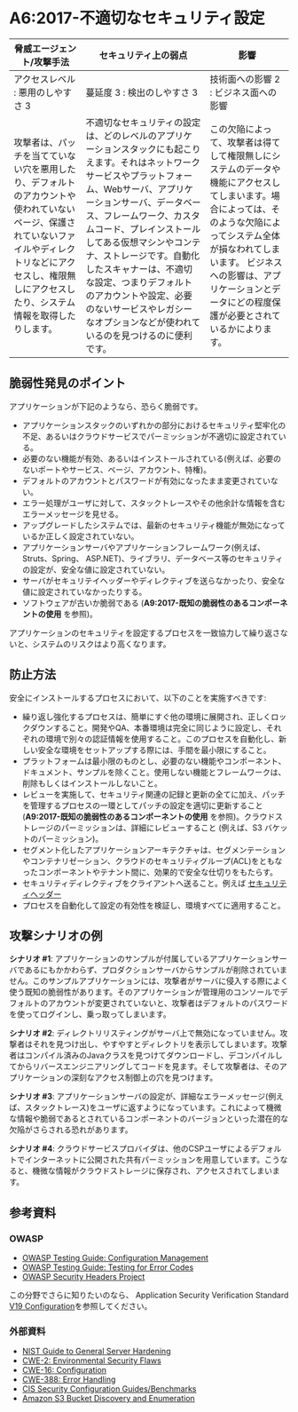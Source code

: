 # A6:2017-不適切なセキュリティ設定

| 脅威エージェント/攻撃手法 | セキュリティ上の弱点           | 影響               |
| -- | -- | -- |
| アクセスレベル : 悪用のしやすさ 3 | 蔓延度 3 : 検出のしやすさ 3 | 技術面への影響 2 : ビジネス面への影響 |
| 攻撃者は、パッチを当てていない穴を悪用したり、デフォルトのアカウントや使われていないページ、保護されていないファイルやディレクトリなどにアクセスし、権限無しにアクセスしたり、システム情報を取得したりします。| 不適切なセキュリティの設定は、どのレベルのアプリケーションスタックにも起こりえます。それはネットワークサービスやプラットフォーム、Webサーバ、アプリケーションサーバ、データベース、フレームワーク、カスタムコード、プレインストールしてある仮想マシンやコンテナ、ストレージです。自動化したスキャナーは、不適切な設定、つまりデフォルトのアカウントや設定、必要のないサービスやレガシーなオプションなどが使われているのを見つけるのに便利です。 | この欠陥によって、攻撃者は得てして権限無しにシステムのデータや機能にアクセスしてしまいます。場合によっては、そのような欠陥によってシステム全体が損なわれてしまいます。 ビジネスへの影響は、アプリケーションとデータにどの程度保護が必要とされているかによります。 |

## 脆弱性発見のポイント

アプリケーションが下記のようなら、恐らく脆弱です。

* アプリケーションスタックのいずれかの部分におけるセキュリティ堅牢化の不足、あるいはクラウドサービスでパーミッションが不適切に設定されている。
* 必要のない機能が有効、あるいはインストールされている(例えば、必要のないポートやサービス、ページ、アカウント、特権)。
* デフォルトのアカウントとパスワードが有効になったまま変更されていない。
* エラー処理がユーザに対して、スタックトレースやその他余計な情報を含むエラーメッセージを見せる。
* アップグレードしたシステムでは、最新のセキュリティ機能が無効になっているか正しく設定されていない。
* アプリケーションサーバやアプリケーションフレームワーク(例えば、Struts、Spring、 ASP.NET)、ライブラリ、データベース等のセキュリティの設定が、安全な値に設定されていない。
* サーバがセキュリテイヘッダーやディレクティブを送らなかったり、安全な値に設定されていなかったりする。
* ソフトウェアが古いか脆弱である (**A9:2017-既知の脆弱性のあるコンポーネントの使用** を参照)。

アプリケーションのセキュリティを設定するプロセスを一致協力して繰り返さないと、システムのリスクはより高くなります。

## 防止方法

安全にインストールするプロセスにおいて、以下のことを実施すべきです:

* 繰り返し強化するプロセスは、簡単にすぐ他の環境に展開され、正しくロックダウンすること。開発やQA、本番環境は完全に同じように設定し、それぞれの環境で別々の認証情報を使用すること。このプロセスを自動化し、新しい安全な環境をセットアップする際には、手間を最小限にすること。
* プラットフォームは最小限のものとし、必要のない機能やコンポーネント、ドキュメント、サンプルを除くこと。使用しない機能とフレームワークは、削除もしくはインストールしないこと。
* レビューを実施して、セキュリティ関連の記録と更新の全てに加え、パッチを管理するプロセスの一環としてパッチの設定を適切に更新すること(**A9:2017-既知の脆弱性のあるコンポーネントの使用** を参照)。クラウドストレージのパーミッションは、詳細にレビューすること (例えば、S3 バケットのパーミッション)。
* セグメント化したアプリケーションアーキテクチャは、セグメンテーションやコンテナリゼーション、クラウドのセキュリティグループ(ACL)をともなったコンポーネントやテナント間に、効果的で安全な仕切りをもたらす。
* セキュリティディレクティブをクライアントへ送ること。例えば [セキュリティヘッダー](https://www.owasp.org/index.php/OWASP_Secure_Headers_Project)
* プロセスを自動化して設定の有効性を検証し、環境すべてに適用すること。

## 攻撃シナリオの例

**シナリオ #1**: アプリケーションのサンプルが付属しているアプリケーションサーバであるにもかかわらず、プロダクションサーバからサンプルが削除されていません。このサンプルアプリケーションには、攻撃者がサーバに侵入する際によく使う既知の脆弱性があります。そのアプリケーションが管理用のコンソールでデフォルトのアカウントが変更されていないと、攻撃者はデフォルトのパスワードを使ってログインし、乗っ取ってしまいます。

**シナリオ #2**: ディレクトリリスティングがサーバ上で無効になっていません。攻撃者はそれを見つけ出し、やすやすとディレクトリを表示してしまいます。攻撃者はコンパイル済みのJavaクラスを見つけてダウンロードし、デコンパイルしてからリバースエンジニアリングしてコードを見ます。そして攻撃者は、そのアプリケーションの深刻なアクセス制御上の穴を見つけます。

**シナリオ #3**: アプリケーションサーバの設定が、詳細なエラーメッセージ(例えば、スタックトレース)をユーザに返すようになっています。これによって機微な情報や脆弱であるとされているコンポーネントのバージョンといった潜在的な欠陥がさらされる恐れがあります。

**シナリオ #4**: クラウドサービスプロバイダは、他のCSPユーザによるデフォルトでインターネットに公開された共有パーミッションを用意しています。こうなると、機微な情報がクラウドストレージに保存され、アクセスされてしまいます。

## 参考資料

### OWASP

* [OWASP Testing Guide: Configuration Management](https://www.owasp.org/index.php/Testing_for_configuration_management)
* [OWASP Testing Guide: Testing for Error Codes](https://www.owasp.org/index.php/Testing_for_Error_Code_(OWASP-IG-006))
* [OWASP Security Headers Project](https://www.owasp.org/index.php/OWASP_Secure_Headers_Project)

この分野でさらに知りたいのなら、 Application Security Verification Standard [V19 Configuration](https://www.owasp.org/index.php/ASVS_V19_Configuration)を参照してください。

### 外部資料

* [NIST Guide to General Server Hardening](https://csrc.nist.gov/publications/detail/sp/800-123/final)
* [CWE-2: Environmental Security Flaws](https://cwe.mitre.org/data/definitions/2.html)
* [CWE-16: Configuration](https://cwe.mitre.org/data/definitions/16.html)
* [CWE-388: Error Handling](https://cwe.mitre.org/data/definitions/388.html)
* [CIS Security Configuration Guides/Benchmarks](https://www.cisecurity.org/cis-benchmarks/)
* [Amazon S3 Bucket Discovery and Enumeration](https://blog.websecurify.com/2017/10/aws-s3-bucket-discovery.html)
